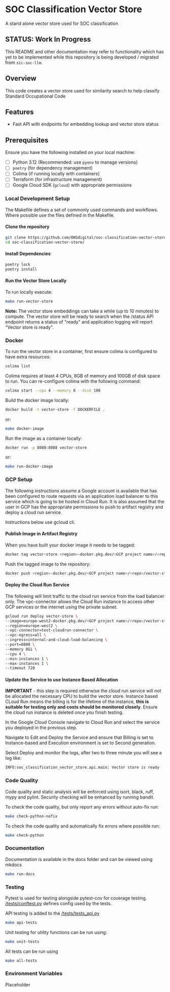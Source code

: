 # SOC Classification Vector Store

A stand alone vector store used for SOC classification

## STATUS: Work In Progress

This README and other documentation may refer to functionality which has yet to be implemented while this repository is being developed / migrated from `sic-soc-llm`.

## Overview

This code creates a vector store used for similarity search to help classify Standard Occupational Code

## Features

- Fast API with endpoints for embedding lookup and vector store status

## Prerequisites

Ensure you have the following installed on your local machine:

- [ ] Python 3.12 (Recommended: use `pyenv` to manage versions)
- [ ] `poetry` (for dependency management)
- [ ] Colima (if running locally with containers)
- [ ] Terraform (for infrastructure management)
- [ ] Google Cloud SDK (`gcloud`) with appropriate permissions

### Local Development Setup

The Makefile defines a set of commonly used commands and workflows.  Where possible use the files defined in the Makefile.

#### Clone the repository

```bash
git clone https://github.com/ONSdigital/soc-classification-vector-store.git
cd soc-classification-vector-store/
```

#### Install Dependencies

```bash
poetry lock
poetry install
```

#### Run the Vector Store Locally

To run locally execute:

```bash
make run-vector-store
```

**Note:** The vector store embeddings can take a while (up to 10 minutes) to compute. The vector store will be ready to search when the /status API endpoint returns a status of "ready" and application logging will report "Vector store is ready".

### Docker

To run the vector store in a container, first ensure colima is configured to have extra resources:

```bash
colima list
```

Colima requires at least 4 CPUs, 8GB of memory and 100GB of disk space to run. You can re-configure colima with the following command:

```bash
colima start --cpu 4 --memory 8 --disk 100
```

Build the docker image locally:

```bash
docker build -t vector-store -f DOCKERFILE .
```

or:

```bash
make docker-image
```

Run the image as a container locally:

```bash
docker run -p 8088:8088 vector-store
```

or:

```bash
make run-docker-image
```

### GCP Setup

The following instructions assume a Google account is available that has been configured to route requests via an application load balancer to this service which is going to be hosted in Cloud Run.  It is also assumed that the user in GCP has the appropriate permissions to push to artifact registry and deploy a cloud run service.

Instructions below use gcloud cli.

#### Publish Image in Artifact Registry

When you have built your docker image it needs to be tagged:

```bash
docker tag vector-store <region>-docker.pkg.dev/<GCP project name>/<repo>/vector-store:v0.0.1
```

Push the tagged image to the repository:

```bash
docker push <region>-docker.pkg.dev/<GCP project name>/<repo>/vector-store:v0.0.1
```

#### Deploy the Cloud Run Service

The following will limit traffic to the cloud run service from the load balancer only.  The vpc-connector allows the Cloud Run instance to access other GCP services or the internet using the private subnet.

```bash
gcloud run deploy vector-store \
--image=europe-west2-docker.pkg.dev/<GCP project name>/<repo>/vector-store:v0.0.1 \
--region=europe-west2 \
--vpc-connector=test-cloudrun-connector \
--vpc-egress=all \
--ingress=internal-and-cloud-load-balancing \
--port=8088 \
--memory 8Gi \
--cpu 4 \
--min-instances 1 \
--max-instances 1 \
--timeout 720
```

#### Update the Service to use Instance Based Allocation

**IMPORTANT** - this step is required otherwise the cloud run service will not be allocated the necessary CPU to build the vector store.  Instance based CLoud Run means the billing is for the lifetime of the instance, **this is suitable for testing only and costs should be monitored closely**.  Ensure the cloud run instance is deleted once you finish testing.

In the Google Cloud Console navigate to Cloud Run and select the service you deployed in the previous step.

Navigate to Edit and Deploy the Service and ensure that Billing is set to Instance-based and Execution environment is set to Second generation.

Select Deploy and monitor the logs, after two to three minute you will see a log like:

```bash
INFO:soc_classification_vector_store.api.main: Vector store is ready
```

### Code Quality

Code quality and static analysis will be enforced using isort, black, ruff, mypy and pylint. Security checking will be enhanced by running bandit.

To check the code quality, but only report any errors without auto-fix run:

```bash
make check-python-nofix
```

To check the code quality and automatically fix errors where possible run:

```bash
make check-python
```

### Documentation

Documentation is available in the docs folder and can be viewed using mkdocs

```bash
make run-docs
```

### Testing

Pytest is used for testing alongside pytest-cov for coverage testing.  [/tests/conftest.py](/tests/conftest.py) defines config used by the tests.

API testing is added to the [/tests/tests_api.py](./tests/tests_api.py)

```bash
make api-tests
```

Unit testing for utility functions can be run using:

```bash
make unit-tests
```

All tests can be run using

```bash
make all-tests
```

### Environment Variables

Placeholder
